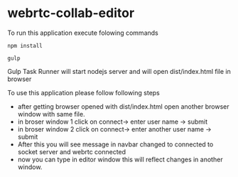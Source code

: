 # webrtc-collab-editor

To run this application execute folowing commands

```
npm install

gulp
```

Gulp Task Runner will start nodejs server and will open dist/index.html file in browser

To use this application please follow following steps
- after getting browser opened with dist/index.html open another browser window with same file.
- in broser window 1 click on connect-> enter user name -> submit
- in broser window 2 click on connect-> enter another user name -> submit
- After this you will see message in navbar changed to connected to socket server and webrtc connected
- now you can type in editor window this will reflect changes in another window.
